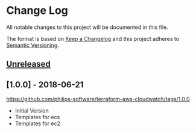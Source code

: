 # Change Log
All notable changes to this project will be documented in this file.

The format is based on [Keep a Changelog](http://keepachangelog.com/)
and this project adheres to [Semantic Versioning](http://semver.org/).

## [Unreleased]

## [1.0.0] - 2018-06-21
https://github.com/philips-software/terraform-aws-cloudwatch/tags/1.0.0
- Initial Version
- Templates for ecs
- Templates for ec2


[Unreleased]: https://github.com/philips-software/terraform-aws-cloudwatch/compare/1.0.0...HEAD
